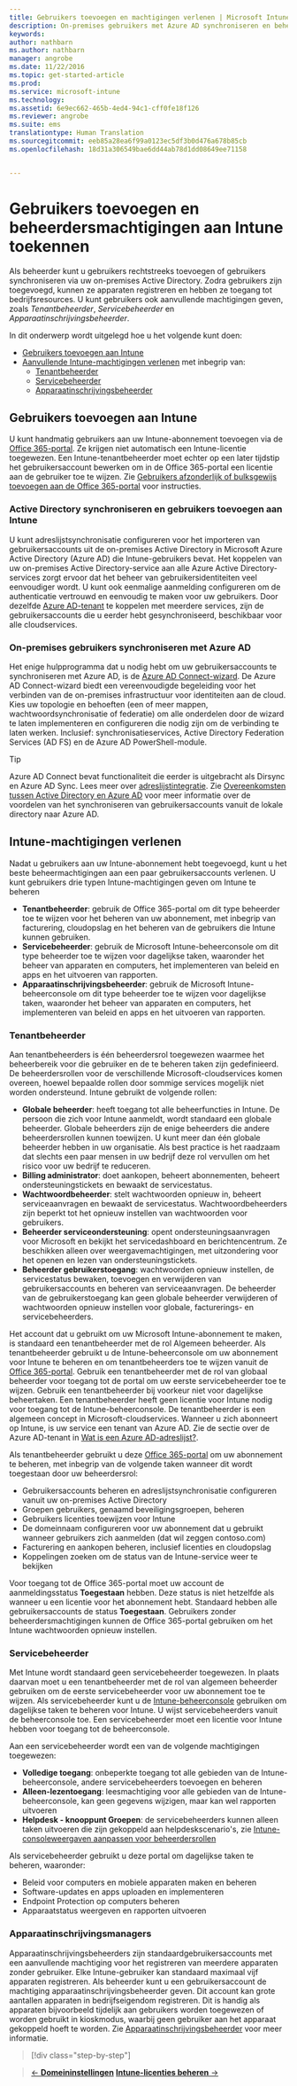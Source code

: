 ```yaml
---
title: Gebruikers toevoegen en machtigingen verlenen | Microsoft Intune
description: On-premises gebruikers met Azure AD synchroniseren en beheerdersmachtigingen voor uw Intune-abonnement verlenen
keywords: 
author: nathbarn
ms.author: nathbarn
manager: angrobe
ms.date: 11/22/2016
ms.topic: get-started-article
ms.prod: 
ms.service: microsoft-intune
ms.technology: 
ms.assetid: 6e9ec662-465b-4ed4-94c1-cff0fe18f126
ms.reviewer: angrobe
ms.suite: ems
translationtype: Human Translation
ms.sourcegitcommit: eeb85a28ea6f99a0123ec5df3b0d476a678b85cb
ms.openlocfilehash: 18d31a306549bae6dd44ab78d1dd08649ee71158


---
```


# <a name="add-users-and-give-administrative-permission-to-intune"></a>Gebruikers toevoegen en beheerdersmachtigingen aan Intune toekennen

Als beheerder kunt u gebruikers rechtstreeks toevoegen of gebruikers synchroniseren via uw on-premises Active Directory. Zodra gebruikers zijn toegevoegd, kunnen ze apparaten registreren en hebben ze toegang tot bedrijfsresources. U kunt gebruikers ook aanvullende machtigingen geven, zoals *Tenantbeheerder*, *Servicebeheerder* en *Apparaatinschrijvingsbeheerder*.

In dit onderwerp wordt uitgelegd hoe u het volgende kunt doen:

- [Gebruikers toevoegen aan Intune](#add-users-to-intune)
- [Aanvullende Intune-machtigingen verlenen](#grant-intune-permissions) met inbegrip van:
  - [Tenantbeheerder](#tenant-administrator)
  - [Servicebeheerder](#service-administrator)
  - [Apparaatinschrijvingsbeheerder](#device-enrollment-managers)

## <a name="add-users-to-intune"></a>Gebruikers toevoegen aan Intune
U kunt handmatig gebruikers aan uw Intune-abonnement toevoegen via de [Office 365-portal](http://go.microsoft.com/fwlink/p/?LinkId=698854). Ze krijgen niet automatisch een Intune-licentie toegewezen. Een Intune-tenantbeheerder moet echter op een later tijdstip het gebruikersaccount bewerken om in de Office 365-portal een licentie aan de gebruiker toe te wijzen. Zie [Gebruikers afzonderlijk of bulksgewijs toevoegen aan de Office 365-portal](https://support.office.com/article/Add-users-individually-or-in-bulk-to-Office-365-Admin-Help-1970f7d6-03b5-442f-b385-5880b9c256ec) voor instructies.

### <a name="sync-active-directory-and-add-users-to-intune"></a>Active Directory synchroniseren en gebruikers toevoegen aan Intune
U kunt adreslijstsynchronisatie configureren voor het importeren van gebruikersaccounts uit de on-premises Active Directory in Microsoft Azure Active Directory (Azure AD) die Intune-gebruikers bevat. Het koppelen van uw on-premises Active Directory-service aan alle Azure Active Directory-services zorgt ervoor dat het beheer van gebruikersidentiteiten veel eenvoudiger wordt. U kunt ook eenmalige aanmelding configureren om de authenticatie vertrouwd en eenvoudig te maken voor uw gebruikers. Door dezelfde [Azure AD-tenant](https://azure.microsoft.com/documentation/articles/active-directory-aadconnect/) te koppelen met meerdere services, zijn de gebruikersaccounts die u eerder hebt gesynchroniseerd, beschikbaar voor alle cloudservices.

### <a name="how-to-sync-on-premises-users-with-azure-ad"></a>On-premises gebruikers synchroniseren met Azure AD
Het enige hulpprogramma dat u nodig hebt om uw gebruikersaccounts te synchroniseren met Azure AD, is de [Azure AD Connect-wizard](https://www.microsoft.com/download/details.aspx?id=47594). De Azure AD Connect-wizard biedt een vereenvoudigde begeleiding voor het verbinden van de on-premises infrastructuur voor identiteiten aan de cloud.  Kies uw topologie en behoeften (een of meer mappen, wachtwoordsynchronisatie of federatie) om alle onderdelen door de wizard te laten implementeren en configureren die nodig zijn om de verbinding te laten werken. Inclusief: synchronisatieservices, Active Directory Federation Services (AD FS) en de Azure AD PowerShell-module.

> [!TIP]
> Azure AD Connect bevat functionaliteit die eerder is uitgebracht als Dirsync en Azure AD Sync. Lees meer over [adreslijstintegratie](http://technet.microsoft.com/library/jj573653.aspx). Zie [Overeenkomsten tussen Active Directory en Azure AD](http://technet.microsoft.com/library/dn518177.aspx) voor meer informatie over de voordelen van het synchroniseren van gebruikersaccounts vanuit de lokale directory naar Azure AD.

## <a name="grant-intune-permissions"></a>Intune-machtigingen verlenen

Nadat u gebruikers aan uw Intune-abonnement hebt toegevoegd, kunt u het beste beheermachtigingen aan een paar gebruikersaccounts verlenen. U kunt gebruikers drie typen Intune-machtigingen geven om Intune te beheren
-   **Tenantbeheerder**: gebruik de Office 365-portal om dit type beheerder toe te wijzen voor het beheren van uw abonnement, met inbegrip van facturering, cloudopslag en het beheren van de gebruikers die Intune kunnen gebruiken.
-   **Servicebeheerder**: gebruik de Microsoft Intune-beheerconsole om dit type beheerder toe te wijzen voor dagelijkse taken, waaronder het beheer van apparaten en computers, het implementeren van beleid en apps en het uitvoeren van rapporten.
-   **Apparaatinschrijvingsbeheerder**: gebruik de Microsoft Intune-beheerconsole om dit type beheerder toe te wijzen voor dagelijkse taken, waaronder het beheer van apparaten en computers, het implementeren van beleid en apps en het uitvoeren van rapporten.


### <a name="tenant-administrator"></a>Tenantbeheerder


Aan tenantbeheerders is één beheerdersrol toegewezen waarmee het beheerbereik voor die gebruiker en de te beheren taken zijn gedefinieerd. De beheerdersrollen voor de verschillende Microsoft-cloudservices komen overeen, hoewel bepaalde rollen door sommige services mogelijk niet worden ondersteund. Intune gebruikt de volgende rollen:
- **Globale beheerder**: heeft toegang tot alle beheerfuncties in Intune. De persoon die zich voor Intune aanmeldt, wordt standaard een globale beheerder. Globale beheerders zijn de enige beheerders die andere beheerdersrollen kunnen toewijzen. U kunt meer dan één globale beheerder hebben in uw organisatie. Als best practice is het raadzaam dat slechts een paar mensen in uw bedrijf deze rol vervullen om het risico voor uw bedrijf te reduceren.
- **Billing administrator**: doet aankopen, beheert abonnementen, beheert ondersteuningstickets en bewaakt de servicestatus.
- **Wachtwoordbeheerder**: stelt wachtwoorden opnieuw in, beheert serviceaanvragen en bewaakt de servicestatus. Wachtwoordbeheerders zijn beperkt tot het opnieuw instellen van wachtwoorden voor gebruikers.
- **Beheerder serviceondersteuning**: opent ondersteuningsaanvragen voor Microsoft en bekijkt het servicedashboard en berichtencentrum. Ze beschikken alleen over weergavemachtigingen, met uitzondering voor het openen en lezen van ondersteuningstickets.
- **Beheerder gebruikerstoegang**: wachtwoorden opnieuw instellen, de servicestatus bewaken, toevoegen en verwijderen van gebruikersaccounts en beheren van serviceaanvragen. De beheerder van de gebruikerstoegang kan geen globale beheerder verwijderen of wachtwoorden opnieuw instellen voor globale, facturerings- en servicebeheerders.

Het account dat u gebruikt om uw Microsoft Intune-abonnement te maken, is standaard een tenantbeheerder met de rol Algemeen beheerder. Als tenantbeheerder gebruikt u de Intune-beheerconsole om uw abonnement voor Intune te beheren en om tenantbeheerders toe te wijzen vanuit de [Office 365-portal](http://go.microsoft.com/fwlink/p/?LinkId=698854). Gebruik een tenantbeheerder met de rol van globaal beheerder voor toegang tot de portal om uw eerste servicebeheerder toe te wijzen. Gebruik een tenantbeheerder bij voorkeur niet voor dagelijkse beheertaken. Een tenantbeheerder heeft geen licentie voor Intune nodig voor toegang tot de Intune-beheerconsole. De tenantbeheerder is een algemeen concept in Microsoft-cloudservices. Wanneer u zich abonneert op Intune, is uw service een tenant van Azure AD. Zie de sectie over de Azure AD-tenant in [Wat is een Azure AD-adreslijst?](http://technet.microsoft.com/library/jj573650.aspx).

Als tenantbeheerder gebruikt u deze [Office 365-portal](http://go.microsoft.com/fwlink/p/?LinkId=698854) om uw abonnement te beheren, met inbegrip van de volgende taken wanneer dit wordt toegestaan door uw beheerdersrol:

- Gebruikersaccounts beheren en adreslijstsynchronisatie configureren vanuit uw on-premises Active Directory
- Groepen gebruikers, genaamd beveiligingsgroepen, beheren
- Gebruikers licenties toewijzen voor Intune
- De domeinnaam configureren voor uw abonnement dat u gebruikt wanneer gebruikers zich aanmelden (dat wil zeggen contoso.com)
- Facturering en aankopen beheren, inclusief licenties en cloudopslag
- Koppelingen zoeken om de status van de Intune-service weer te bekijken

Voor toegang tot de Office 365-portal moet uw account de aanmeldingsstatus **Toegestaan** hebben. Deze status is niet hetzelfde als wanneer u een licentie voor het abonnement hebt. Standaard hebben alle gebruikersaccounts de status **Toegestaan**. Gebruikers zonder beheerdersmachtigingen kunnen de Office 365-portal gebruiken om het Intune wachtwoorden opnieuw instellen.

### <a name="service-administrator"></a>Servicebeheerder

Met Intune wordt standaard geen servicebeheerder toegewezen. In plaats daarvan moet u een tenantbeheerder met de rol van algemeen beheerder gebruiken om de eerste servicebeheerder voor uw abonnement toe te wijzen. Als servicebeheerder kunt u de [Intune-beheerconsole](https://manage.microsoft.com/) gebruiken om dagelijkse taken te beheren voor Intune. U wijst servicebeheerders vanuit de beheerconsole toe. Een servicebeheerder moet een licentie voor Intune hebben voor toegang tot de beheerconsole.

Aan een servicebeheerder wordt een van de volgende machtigingen toegewezen:
- **Volledige toegang**: onbeperkte toegang tot alle gebieden van de Intune-beheerconsole, andere servicebeheerders toevoegen en beheren
- **Alleen-lezentoegang**: leesmachtiging voor alle gebieden van de Intune-beheerconsole, kan geen gegevens wijzigen, maar kan wel rapporten uitvoeren
- **Helpdesk - knooppunt Groepen**: de servicebeheerders kunnen alleen taken uitvoeren die zijn gekoppeld aan helpdeskscenario's, zie [Intune-consoleweergaven aanpassen voor beheerdersrollen](/intune/deploy-use/control-what-admins-can-see-in-the-microsoft-intune-admin-console)

Als servicebeheerder gebruikt u deze portal om dagelijkse taken te beheren, waaronder:

- Beleid voor computers en mobiele apparaten maken en beheren
- Software-updates en apps uploaden en implementeren
- Endpoint Protection op computers beheren
- Apparaatstatus weergeven en rapporten uitvoeren

### <a name="device-enrollment-managers"></a>Apparaatinschrijvingsmanagers

Apparaatinschrijvingsbeheerders zijn standaardgebruikersaccounts met een aanvullende machtiging voor het registreren van meerdere apparaten zonder gebruiker. Elke Intune-gebruiker kan standaard maximaal vijf apparaten registreren. Als beheerder kunt u een gebruikersaccount de machtiging apparaatinschrijvingsbeheerder geven. Dit account kan grote aantallen apparaten in bedrijfseigendom registreren. Dit is handig als apparaten bijvoorbeeld tijdelijk aan gebruikers worden toegewezen of worden gebruikt in kioskmodus, waarbij geen gebruiker aan het apparaat gekoppeld hoeft te worden. Zie [Apparaatinschrijvingsbeheerder](https://docs.microsoft.com/intune/deploy-use/enroll-corporate-owned-devices-with-the-device-enrollment-manager-in-microsoft-intune) voor meer informatie.

>[!div class="step-by-step"]

>[&larr; **Domeininstellingen**](.\start-with-a-paid-subscription-to-microsoft-intune-step-2.md)     [**Intune-licenties beheren** &rarr;](.\start-with-a-paid-subscription-to-microsoft-intune-step-4.md)  



<!--HONumber=Dec16_HO2-->


